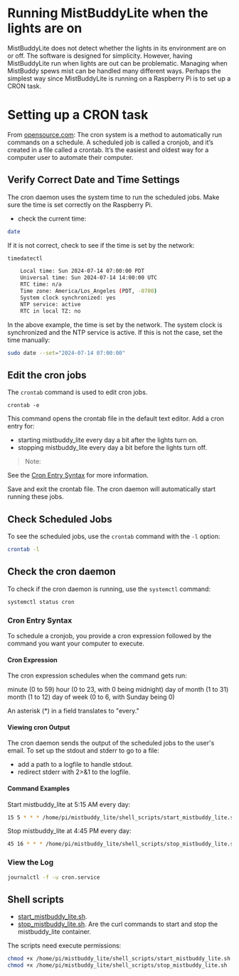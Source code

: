 
# Running MistBuddyLite when the lights are on
MistBuddyLite does not detect whether the lights in its environment are on or off.  The software is designed for simplicity.  However, having MistBuddyLite run when lights are out can be problematic. Managing when MistBuddy spews mist can be handled many different ways.  Perhaps the simplest way since MistBuddyLite is running on a Raspberry Pi is to set up a CRON task.

# Setting up a CRON task
From [opensource.com](https://opensource.com/article/21/7/cron-linux): The cron system is a method to automatically run commands on a schedule. A scheduled job is called a cronjob, and it’s created in a file called a crontab. It’s the easiest and oldest way for a computer user to automate their computer.

## Verify Correct Date and Time Settings
The cron daemon uses the system time to run the scheduled jobs.  Make sure the time is set correctly on the Raspberry Pi.
- check the current time:
``` bash
date
```
If it is not correct, check to see if the time is set by the network:
``` bash
timedatectl

    Local time: Sun 2024-07-14 07:00:00 PDT
    Universal time: Sun 2024-07-14 14:00:00 UTC
    RTC time: n/a
    Time zone: America/Los_Angeles (PDT, -0700)
    System clock synchronized: yes
    NTP service: active
    RTC in local TZ: no
```
In the above example, the time is set by the network.  The system clock is synchronized and the NTP service is active.  If this is not the case, set the time manually:
``` bash
sudo date --set="2024-07-14 07:00:00"
```

## Edit the cron jobs
The `crontab` command is used to edit cron jobs.
```
crontab -e
```
This command opens the crontab file in the default text editor. Add a cron entry for:
- starting mistbuddy_lite every day a bit after the lights turn on.
- stopping mistbuddy_lite every day a bit before the lights turn off.
>Note:


See the [Cron Entry Syntax](#cron-entry-syntax) for more information.

Save and exit the crontab file. The cron daemon will automatically start running these jobs.
## Check Scheduled Jobs
To see the scheduled jobs, use the `crontab` command with the `-l` option:
``` bash
crontab -l
```
## Check the cron daemon
To check if the cron daemon is running, use the `systemctl` command:
``` bash
systemctl status cron
```

### Cron Entry Syntax
To schedule a cronjob, you provide a cron expression followed by the command you want your computer to execute.

#### Cron Expression
The cron expression schedules when the command gets run:

minute (0 to 59)
hour (0 to 23, with 0 being midnight)
day of month (1 to 31)
month (1 to 12)
day of week (0 to 6, with Sunday being 0)

An asterisk (*) in a field translates to "every."

#### Viewing cron Output
The cron daemon sends the output of the scheduled jobs to the user's email. To set up the stdout and stderr to go to a file:
- add a path to a logfile to handle stdout.
- redirect stderr with 2>&1 to the logfile.

#### Command Examples
Start mistbuddy_lite at 5:15 AM every day:
```bash
15 5 * * * /home/pi/mistbuddy_lite/shell_scripts/start_mistbuddy_lite.sh >> /home/pi/mistbuddy_lite/logs/cron.log 2>&1
```
Stop mistbuddy_lite at 4:45 PM every day:
```bash
45 16 * * * /home/pi/mistbuddy_lite/shell_scripts/stop_mistbuddy_lite.sh >> /home/pi/mistbuddy_lite/logs/cron.log 2>&1
```

### View the Log
```bash
journalctl -f -u cron.service
```

## Shell scripts
- [start_mistbuddy_lite.sh](https://github.com/solarslurpi/mistbuddy_lite/blob/main/shell_scripts/start_mistbuddy_lite.sh).
- [stop_mistbuddy_lite.sh](https://github.com/solarslurpi/mistbuddy_lite/blob/main/shell_scripts/stop_mistbuddy_lites.sh).
Are the curl commands to start and stop the mistbuddy_lite container.

The scripts need execute permissions:
```bash
chmod +x /home/pi/mistbuddy_lite/shell_scripts/start_mistbuddy_lite.sh
chmod +x /home/pi/mistbuddy_lite/shell_scripts/stop_mistbuddy_lite.sh
```
